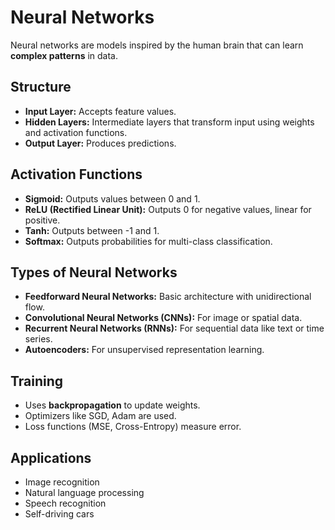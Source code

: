 # Neural Networks

Neural networks are models inspired by the human brain that can learn **complex patterns** in data.

## Structure
- **Input Layer:** Accepts feature values.
- **Hidden Layers:** Intermediate layers that transform input using weights and activation functions.
- **Output Layer:** Produces predictions.

## Activation Functions
- **Sigmoid:** Outputs values between 0 and 1.
- **ReLU (Rectified Linear Unit):** Outputs 0 for negative values, linear for positive.
- **Tanh:** Outputs between -1 and 1.
- **Softmax:** Outputs probabilities for multi-class classification.

## Types of Neural Networks
- **Feedforward Neural Networks:** Basic architecture with unidirectional flow.
- **Convolutional Neural Networks (CNNs):** For image or spatial data.
- **Recurrent Neural Networks (RNNs):** For sequential data like text or time series.
- **Autoencoders:** For unsupervised representation learning.

## Training
- Uses **backpropagation** to update weights.
- Optimizers like SGD, Adam are used.
- Loss functions (MSE, Cross-Entropy) measure error.

## Applications
- Image recognition
- Natural language processing
- Speech recognition
- Self-driving cars

